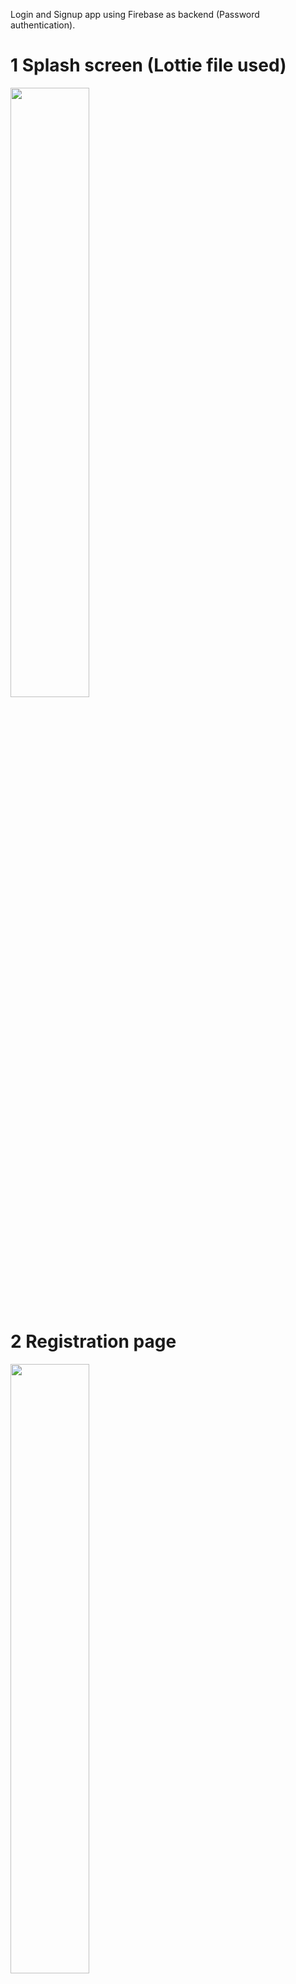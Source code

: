 Login and Signup app using Firebase as backend (Password authentication).

# 1 Splash screen (Lottie file used) #
<img width="50%" hight = "50%" src="https://user-images.githubusercontent.com/67515374/214068793-398dc03e-f45a-465b-b52a-c3783c8a36ad.jpg">

# 2 Registration page #
<img width="50%" hight = "50%" src="https://user-images.githubusercontent.com/67515374/214068888-ce4758cb-8da3-43ce-b892-b20972ede71b.jpg">

# 3 After registration trying to login #
<img width="50%" hight = "50%" src="https://user-images.githubusercontent.com/67515374/214068927-af6e6890-4c4a-4374-b5a2-3049eac4ebb1.jpg">

# 4 Form validation #
<img width="50%" hight = "50%" src="https://user-images.githubusercontent.com/67515374/214069079-610b5e73-8aa2-4e72-87b1-e413c3854d9b.jpg">

# 5 Filling login credential #
<img width="50%" hight = "50%" src="https://user-images.githubusercontent.com/67515374/214069484-66e2c4f9-a0d1-4ef3-8c27-d62ef5df825c.jpg">

# 6 After Succefully login #
<img width="50%" hight = "50%" src="https://user-images.githubusercontent.com/67515374/214069338-fde2ad9d-b107-4a26-87b1-cc5ae2e136b3.jpg">
